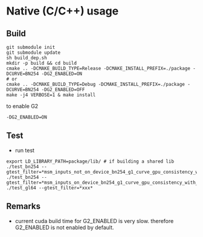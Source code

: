 # Native (C/C++) usage
## Build
```
git submodule init
git submodule update
sh build_dep.sh
mkdir -p build && cd build
cmake .. -DCMAKE_BUILD_TYPE=Release -DCMAKE_INSTALL_PREFIX=./package -DCURVE=BN254 -DG2_ENABLED=ON
# or
cmake .. -DCMAKE_BUILD_TYPE=Debug -DCMAKE_INSTALL_PREFIX=./package -DCURVE=BN254 -DG2_ENABLED=OFF
make -j4 VERBOSE=1 & make install
```

to enable G2
```
-DG2_ENABLED=ON
```

## Test
- run test
```
export LD_LIBRARY_PATH=package/lib/ # if building a shared lib
./test_bn254 --gtest_filter=*msm_inputs_not_on_device_bn254_g1_curve_gpu_consistency_with_cpu*
./test_bn254 --gtest_filter=*msm_inputs_on_device_bn254_g1_curve_gpu_consistency_with_cpu*
./test_gl64 --gtest_filter=*xxx*
```

## Remarks
- current cuda build time for G2_ENABLED is very slow. therefore G2_ENABLED is not enabled by default.